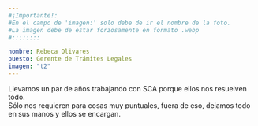 ```yaml
---
#¡Importante!:
#En el campo de 'imagen:' solo debe de ir el nombre de la foto.
#La imagen debe de estar forzosamente en formato .webp
#::::::::

nombre: Rebeca Olivares
puesto: Gerente de Trámites Legales
imagen: "t2"
---
```


Llevamos un par de años trabajando con SCA porque ellos nos resuelven todo.<br>Sólo nos requieren para cosas muy puntuales, fuera de eso, dejamos todo en sus manos y ellos se encargan.